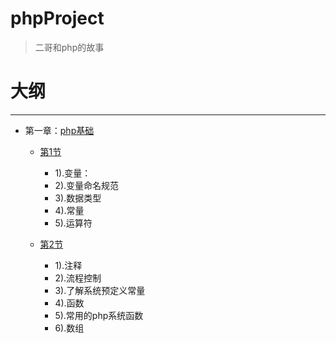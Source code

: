 # phpProject
> 二哥和php的故事
 
 
大纲
====
----------
- 第一章：[php基础](https://github.com/nacker/phpProject/tree/master/01_Base)

    - [第1节](https://github.com/nacker/phpProject/tree/master/01_Base/01)
	   - 1).变量：
	   - 2).变量命名规范
	   - 3).数据类型
	   - 4).常量
	   - 5).运算符

    - [第2节](https://github.com/nacker/phpProject/tree/master/01_Base/02)
	   - 1).注释
	   - 2).流程控制
	   - 3).了解系统预定义常量
	   - 4).函数
	   - 5).常用的php系统函数
	   - 6).数组



